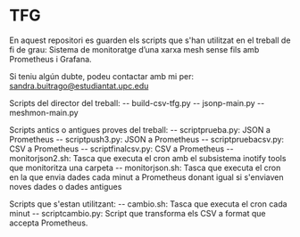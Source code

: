 # TFG
En aquest repositori es guarden els scripts que s'han utilitzat en el treball de fi de grau: Sistema de monitoratge d’una xarxa mesh
sense fils amb Prometheus i Grafana.

Si teniu algún dubte, podeu contactar amb mi per: sandra.buitrago@estudiantat.upc.edu


Scripts del director del treball: 
-- build-csv-tfg.py
-- jsonp-main.py
-- meshmon-main.py

Scripts antics o antigues proves del treball:
-- scriptprueba.py: JSON a Prometheus
-- scriptpush3.py: JSON a Prometheus
-- scriptpruebacsv.py: CSV a Prometheus
-- scriptfinalcsv.py: CSV a Prometheus
-- monitorjson2.sh: Tasca que executa el cron amb el subsistema inotify tools que monitoritza una carpeta
-- monitorjson.sh: Tasca que executa el cron en la que envia dades cada minut a Prometheus donant igual si s'enviaven noves dades o dades antigues

Scripts que s'estan utilitzant:
-- cambio.sh:  Tasca que executa el cron cada minut
-- scriptcambio.py: Script que transforma els CSV a format que accepta Prometheus.
